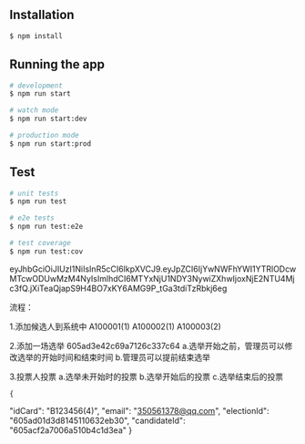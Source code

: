 
## Installation

```bash
$ npm install
```

## Running the app

```bash
# development
$ npm run start

# watch mode
$ npm run start:dev

# production mode
$ npm run start:prod
```

## Test

```bash
# unit tests
$ npm run test

# e2e tests
$ npm run test:e2e

# test coverage
$ npm run test:cov
```



eyJhbGciOiJIUzI1NiIsInR5cCI6IkpXVCJ9.eyJpZCI6IjYwNWFhYWI1YTRlODcwMTcwODUwMzM4NyIsImlhdCI6MTYxNjU1NDY3NywiZXhwIjoxNjE2NTU4Mjc3fQ.jXiTeaQjapS9H4BO7xKY6AMG9P_tGa3tdiTzRbkj6eg


流程：

1.添加候选人到系统中
    A100001(1)
    A100002(1)
    A100003(2)

2.添加一场选举 605ad3e42c69a7126c337c64
    a.选举开始之前，管理员可以修改选举的开始时间和结束时间
    b.管理员可以提前结束选举


3.投票人投票
    a.选举未开始时的投票
    b.选举开始后的投票
    c.选举结束后的投票



    {
  "idCard": "B123456(4)",
  "email": "350561378@qq.com",
  "electionId": "605ad01d3d8145110632eb30",
  "candidateId": "605acf2a7006a510b4c1d3ea"
}